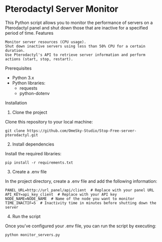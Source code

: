 # Pterodactyl Server Monitor

This Python script allows you to monitor the performance of servers on a Pterodactyl panel and shut down those that are inactive for a specified period of time.
Features

    Monitor server resources (CPU usage).
    Shut down inactive servers using less than 50% CPU for a certain duration.
    Use Pterodactyl's API to retrieve server information and perform actions (start, stop, restart).

Prerequisites
  - Python 3.x
  - Python libraries:
      - requests
      - python-dotenv
        
Installation
1. Clone the project

Clone this repository to your local machine:
```
git clone https://github.com/OmeSky-Studio/Stop-Free-server-pterodactyl.git
```
2. Install dependencies

Install the required libraries:
```
pip install -r requirements.txt
```
3. Create a .env file

In the project directory, create a .env file and add the following information:
```
PANEL_URL=http://url_panel/api/client  # Replace with your panel URL
API_KEY=api_key_client  # Replace with your API key
NODE_NAME=NODE_NAME  # Name of the node you want to monitor
TIME_INACTIF=5  # Inactivity time in minutes before shutting down the server
```
4. Run the script

Once you’ve configured your .env file, you can run the script by executing:
```
python monitor_servers.py
```

